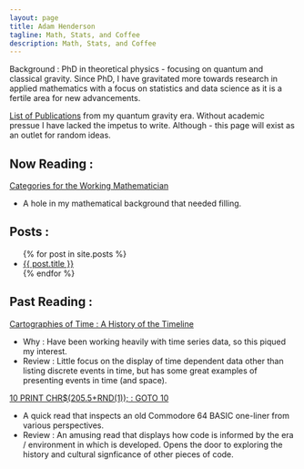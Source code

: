```yaml
---
layout: page
title: Adam Henderson
tagline: Math, Stats, and Coffee
description: Math, Stats, and Coffee
---
```


Background : PhD in theoretical physics - focusing on quantum and classical gravity. Since PhD, I have gravitated
more towards research in applied mathematics with a focus on statistics and data science as it is a fertile area
for new advancements. 

[List of Publications](http://inspirehep.net/author/profile/A.Henderson.1) from my quantum gravity era. Without academic
pressue I have lacked the impetus to write. Although - this page will exist as an outlet for random ideas.



Now Reading : 
-------------

[Categories for the Working Mathematician](https://en.wikipedia.org/wiki/Categories_for_the_Working_Mathematician)
  * A hole in my mathematical background that needed filling.

Posts : 
--------------

<ul>
  {% for post in site.posts %}
  <li class="post-title"><a href="{{ post.url }}">{{ post.title }}</a></li>
  {% endfor %}
</ul>

Past Reading :
---------------

[Cartographies of Time : A History of the Timeline](https://www.amazon.com/Cartographies-Time-Timeline-Daniel-Rosenberg/dp/1616890584)
  * Why : Have been working heavily with time series data, so this piqued my interest.
  * Review : Little focus on the display of time dependent data other than listing discrete events in time, but has some great examples
  of presenting events in time (and space).

[10 PRINT CHR$(205.5+RND(1)); : GOTO 10](http://10print.org)
  * A quick read that inspects an old Commodore 64 BASIC one-liner from various perspectives.
  * Review : An amusing read that displays how code is informed by the era / environment in which is 
  developed. Opens the door to exploring the history and cultural signficance of other pieces of code.